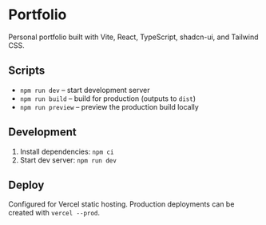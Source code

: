 # Portfolio

Personal portfolio built with Vite, React, TypeScript, shadcn-ui, and Tailwind CSS.

## Scripts

- `npm run dev` – start development server
- `npm run build` – build for production (outputs to `dist`)
- `npm run preview` – preview the production build locally

## Development

1. Install dependencies: `npm ci`
2. Start dev server: `npm run dev`

## Deploy

Configured for Vercel static hosting. Production deployments can be created with `vercel --prod`.

